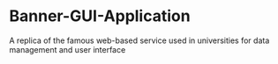 # Banner-GUI-Application
A replica of the famous web-based service used in universities for data management and user interface
